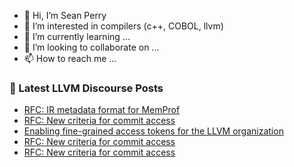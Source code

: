- 👋 Hi, I’m Sean Perry
- 👀 I’m interested in compilers (c++, COBOL, llvm)
- 🌱 I’m currently learning ...
- 💞️ I’m looking to collaborate on ...
- 📫 How to reach me ...

<!---
s66perry/s66perry is a ✨ special ✨ repository because its `README.md` (this file) appears on your GitHub profile.
You can click the Preview link to take a look at your changes.
--->
### 📕 Latest LLVM Discourse Posts

<!-- DISCOURSE-LLVM:START -->
- [RFC: IR metadata format for MemProf](https://discourse.llvm.org/t/rfc-ir-metadata-format-for-memprof/59165?page=2#post_25)
- [RFC: New criteria for commit access](https://discourse.llvm.org/t/rfc-new-criteria-for-commit-access/76290?page=4#post_65)
- [Enabling fine-grained access tokens for the LLVM organization](https://discourse.llvm.org/t/enabling-fine-grained-access-tokens-for-the-llvm-organization/76383#post_1)
- [RFC: New criteria for commit access](https://discourse.llvm.org/t/rfc-new-criteria-for-commit-access/76290?page=4#post_64)
- [RFC: New criteria for commit access](https://discourse.llvm.org/t/rfc-new-criteria-for-commit-access/76290?page=4#post_63)
<!-- DISCOURSE-LLVM:END -->
